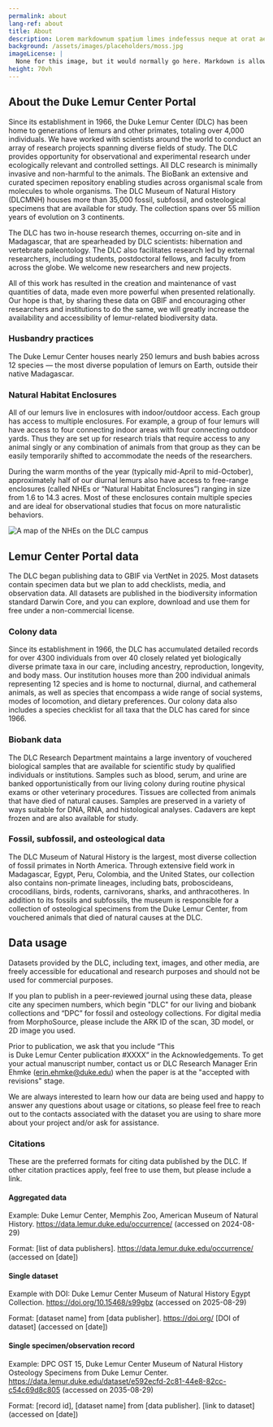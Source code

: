 ```yaml
---
permalink: about
lang-ref: about
title: About
description: Lorem markdownum spatium limes indefessus neque at orat aestuat
background: /assets/images/placeholders/moss.jpg
imageLicense: |
  None for this image, but it would normally go here. Markdown is allowed.
height: 70vh
---
```


## About the Duke Lemur Center Portal

Since its establishment in 1966, the Duke Lemur Center (DLC) has been home to generations of lemurs and other primates, totaling over 4,000 individuals. We have worked with scientists around the world to conduct an array of research projects spanning diverse fields of study. The DLC provides opportunity for observational and experimental research under ecologically relevant and controlled settings. All DLC research is minimally invasive and non-harmful to the animals. The BioBank an extensive and curated specimen repository enabling studies across organismal scale from molecules to whole organisms. The DLC Museum of Natural History (DLCMNH) houses more than 35,000 fossil, subfossil, and osteological specimens that are available for study.  The collection spans over 55 million years of evolution on 3 continents.

The DLC has two in-house research themes, occurring on-site and in Madagascar, that are spearheaded by DLC scientists: hibernation and vertebrate paleontology. The DLC also facilitates research led by external researchers, including students, postdoctoral fellows, and faculty from across the globe. We welcome new researchers and new projects.

All of this work has resulted in the creation and maintenance of vast quantities of data, made even more powerful when presented relationally. Our hope is that, by sharing these data on GBIF and encouraging other researchers and institutions to do the same, we will greatly increase the availability and accessibility of lemur-related biodiversity data.

### Husbandry practices

The Duke Lemur Center houses nearly 250 lemurs and bush babies across 12 species — the most diverse population of lemurs on Earth, outside their native Madagascar.

### Natural Habitat Enclosures

All of our lemurs live in enclosures with indoor/outdoor access. Each group has access to multiple enclosures. For example, a group of four lemurs will have access to four connecting indoor areas with four connecting outdoor yards. Thus they are set up for research trials that require access to any animal singly or any combination of animals from that group as they can be easily temporarily shifted to accommodate the needs of the researchers.

During the warm months of the year (typically mid-April to mid-October), approximately half of our diurnal lemurs also have access to free-range enclosures (called NHEs or “Natural Habitat Enclosures”) ranging in size from 1.6 to 14.3 acres. Most of these enclosures contain multiple species and are ideal for observational studies that focus on more naturalistic behaviors.

![A map of the NHEs on the DLC campus](https://lemur.duke.edu/wordpress/wp-content/uploads/2013/11/facilities-1024x680.png)

## Lemur Center Portal data

The DLC began publishing data to GBIF via VertNet in 2025. Most datasets contain specimen data but we plan to add checklists, media, and observation data. All datasets are published in the biodiversity information standard Darwin Core, and you can explore, download and use them for free under a non-commercial license.

### Colony data

Since its establishment in 1966, the DLC has accumulated detailed records for over 4300 individuals from over 40 closely related yet biologically diverse primate taxa in our care, including ancestry, reproduction, longevity, and body mass. Our institution houses more than 200 individual animals representing 12 species and is home to nocturnal, diurnal, and cathemeral animals, as well as species that encompass a wide range of social systems, modes of locomotion, and dietary preferences. Our colony data also includes a species checklist for all taxa that the DLC has cared for since 1966.

### Biobank data

The DLC Research Department maintains a large inventory of vouchered biological samples that are available for scientific study by qualified individuals or institutions. Samples such as blood, serum, and urine are banked opportunistically from our living colony during routine physical exams or other veterinary procedures. Tissues are collected from animals that have died of natural causes. Samples are preserved in a variety of ways suitable for DNA, RNA, and histological analyses. Cadavers are kept frozen and are also available for study.

### Fossil, subfossil, and osteological data

The DLC Museum of Natural History is the largest, most diverse collection of fossil primates in North America. Through extensive field work in Madagascar, Egypt, Peru, Colombia, and the United States, our collection also contains non-primate lineages, including bats, proboscideans, crocodilians, birds, rodents, carnivorans, sharks, and anthracotheres. In addition to its fossils and subfossils, the museum is responsible for a collection of osteological specimens from the Duke Lemur Center, from vouchered animals that died of natural causes at the DLC.

## Data usage

Datasets provided by the DLC, including text, images, and other media, are freely accessible for educational and research purposes and should not be used for commercial purposes.

If you plan to publish in a peer-reviewed journal using these data, please cite any specimen numbers, which begin "DLC" for our living and biobank collections and “DPC” for fossil and osteology collections. For digital media from MorphoSource, please include the ARK ID of the scan, 3D model, or 2D image you used.

Prior to publication,  we ask that you include “This is Duke Lemur Center publication #XXXX” in the Acknowledgements. To get your actual manuscript number, contact us or DLC Research Manager Erin Ehmke (erin.ehmke@duke.edu) when the paper is at the "accepted with revisions" stage.

We are always interested to learn how our data are being used and happy to answer any questions about usage or citations, so please feel free to reach out to the contacts associated with the dataset you are using to share more about your project and/or ask for assistance.

### Citations

These are the preferred formats for citing data published by the DLC. If other citation practices apply, feel free to use them, but please include a link.

#### Aggregated data
Example: Duke Lemur Center, Memphis Zoo, American Museum of Natural History. https://data.lemur.duke.edu/occurrence/ (accessed on 2024-08-29)

Format: [list of data publishers]. https://data.lemur.duke.edu/occurrence/ (accessed on [date])

#### Single dataset
Example with DOI: Duke Lemur Center Museum of Natural History Egypt Collection. https://doi.org/10.15468/s99gbz (accessed on 2025-08-29)

Format: [dataset name] from [data publisher]. https://doi.org/ [DOI of dataset] (accessed on [date])

#### Single specimen/observation record
Example: DPC OST 15, Duke Lemur Center Museum of Natural History Osteology Specimens from Duke Lemur Center. https://data.lemur.duke.edu/dataset/e592ecfd-2c81-44e8-82cc-c54c69d8c805 (accessed on 2035-08-29)

Format: [record id], [dataset name] from [data publisher]. [link to dataset] (accessed on [date])
